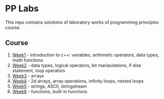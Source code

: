 # PP Labs

This repo contains solutions of laboratory works of programming principles course.

## Course

1. [Week1](week1) - introduction to c++: variables, arithmetic operators, data types, math functions
2. [Week2](week2) - data types, logical operators, bit manipulations, if else statement, loop operators
3. [Week3](week3) - arrays
4. [Week4](week4) - 2d arrays, array operations, infinity loops, nested loops
5. [Week5](week5) - strings, ASCII, stringstream
6. [Week6](week6) - functions, built-in functions
